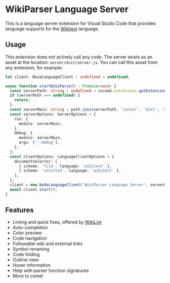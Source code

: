 # WikiParser Language Server

This is a language server extension for Visual Studio Code that provides language supports for the [Wikitext](https://www.mediawiki.org/wiki/Wikitext) language.

## Usage

This extension does not actively call any code. The server exists as an asset at the location: `server/dist/server.js`. You can call this asset from any extension, for example:

```typescript
let client: BaseLanguageClient | undefined = undefined;

async function startWikiParse() : Promise<void> {
  const serverPath: string | undefined = vscode.extensions.getExtension('Bhsd.vscode-extension-wikiparser')?.extensionPath;
  if (serverPath === undefined) {
    return;
  }
  const serverMain: string = path.join(serverPath, 'server', 'dist', 'server.js');
  const serverOptions: ServerOptions = {
    run: {
      module: serverMain,
    },
    debug: {
      module: serverMain,
      args: ['--debug'],
    },
  };
  const clientOptions: LanguageClientOptions = {
    documentSelector: [
      { scheme: 'file', language: 'wikitext' },
      { scheme: 'untitled', language: 'wikitext' },
    ],
  };
  client = new NodeLanguageClient('WikiParser Language Server', serverOptions, clientOptions);
  await client.start();
}
```

## Features

- Linting and quick fixes, offered by [WikiLint](https://npmjs.com/package/wikilint)
- Auto-completion
- Color preview
- Code navigation
- Followable wiki and external links
- Symbol renaming
- Code folding
- Outline view
- Hover information
- Help with parser function signatures
- More to come!
